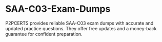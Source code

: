 # SAA-C03-Exam-Dumps
P2PCERTS provides reliable SAA-C03 exam dumps with accurate and updated practice questions. They offer free updates and a money-back guarantee for confident preparation.
